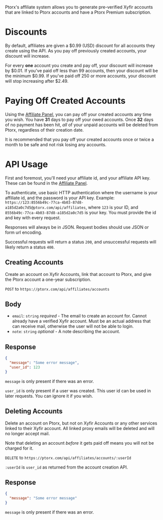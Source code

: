 Ptorx's affiliate system allows you to generate pre-verified Xyfir accounts that are linked to Ptorx accounts and have a Ptorx Premium subscription.

# Discounts

By default, affiliates are given a $0.99 (USD) discount for all accounts they create using the API. As you pay off previously created accounts, your discount will increase.

For every **one** account you create and pay off, your discount will increase by $0.01. If you've paid off less than 99 accounts, then your discount will be the minimum $0.99. If you've paid off 250 or more accounts, your discount will stop increasing after $2.49.

# Paying Off Created Accounts

Using the [Affiliate Panel](https://ptorx.com/affiliate), you can pay off your created accounts any time you wish. You have **31** days to pay off your owed accounts. Once **32** days of no payment has been hit, _all_ of your unpaid accounts will be deleted from Ptorx, regardless of their creation date.

It is recommended that you pay off your created accounts once or twice a month to be safe and not risk losing any accounts.

# API Usage

First and foremost, you'll need your affiliate id, and your affiliate API key. These can be found in the [Affiliate Panel](https://ptorx.com/affiliate).

To authenticate, use basic HTTP authentication where the username is your affiliate id, and the password is your API key. Example: `https://123:8556b49c-77ca-4b03-87d8-a185d2a0c7d5@ptorx.com/api/affiliates`, where `123` is your ID, and `8556b49c-77ca-4b03-87d8-a185d2a0c7d5` is your key. You must provide the id and key with every request.

Responses will always be in JSON. Request bodies should use JSON or form url encoding.

Successful requests will return a status `200`, and unsuccessful requests will likely return a status `400`.

## Creating Accounts

Create an account on Xyfir Accounts, link that account to Ptorx, and give the Ptorx account a one-year subscription.

`POST` to `https://ptorx.com/api/affiliates/accounts`

## Body

* `email`: `string` _required_ - The email to create an account for. Cannot already have a verified Xyfir account. Must be an actual address that can receive mail, otherwise the user will not be able to login.
* `note`: `string` _optional_ - A note describing the account.

## Response

```json
{
  "message": "Some error message",
  "user_id": 123
}
```

`message` is only present if there was an error.

`user_id` is only present if a user was created. This user id can be used in later requests. You can ignore it if you wish.

## Deleting Accounts

Delete an account on Ptorx, but not on Xyfir Accounts or any other services linked to their Xyfir account. All linked proxy emails will be deleted and will no longer accept mail.

Note that deleting an account _before_ it gets paid off means you will not be charged for it.

`DELETE` to `https://ptorx.com/api/affiliates/accounts/:userId`

`:userId` is `user_id` as returned from the account creation API.

## Response

```json
{
  "message": "Some error message"
}
```

`message` is only present if there was an error.
